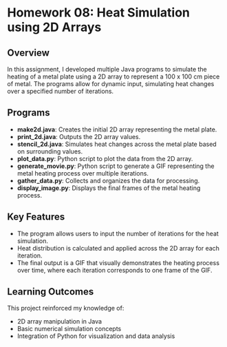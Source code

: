 # Homework 08: Heat Simulation using 2D Arrays

## Overview
In this assignment, I developed multiple Java programs to simulate the heating of a metal plate using a 2D array to represent a 100 x 100 cm piece of metal. The programs allow for dynamic input, simulating heat changes over a specified number of iterations.

## Programs
- **make2d.java**: Creates the initial 2D array representing the metal plate.
- **print_2d.java**: Outputs the 2D array values.
- **stencil_2d.java**: Simulates heat changes across the metal plate based on surrounding values.
- **plot_data.py**: Python script to plot the data from the 2D array.
- **generate_movie.py**: Python script to generate a GIF representing the metal heating process over multiple iterations.
- **gather_data.py**: Collects and organizes the data for processing.
- **display_image.py**: Displays the final frames of the metal heating process.

## Key Features
- The program allows users to input the number of iterations for the heat simulation.
- Heat distribution is calculated and applied across the 2D array for each iteration.
- The final output is a GIF that visually demonstrates the heating process over time, where each iteration corresponds to one frame of the GIF.

## Learning Outcomes
This project reinforced my knowledge of:
- 2D array manipulation in Java
- Basic numerical simulation concepts
- Integration of Python for visualization and data analysis
